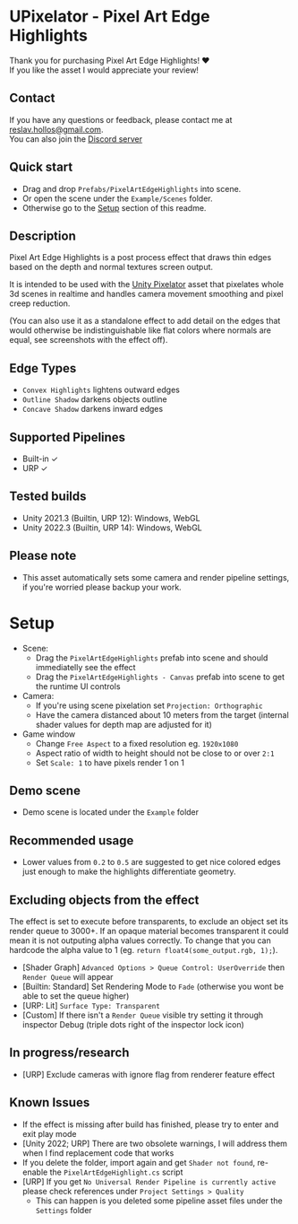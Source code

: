 # UPixelator - Pixel Art Edge Highlights

Thank you for purchasing Pixel Art Edge Highlights! ❤️  
If you like the asset I would appreciate your review!  

## Contact
If you have any questions or feedback, please contact me at reslav.hollos@gmail.com.  
You can also join the [Discord server](https://discord.gg/uFEDDpS8ad)  

## Quick start
- Drag and drop `Prefabs/PixelArtEdgeHighlights` into scene.  
- Or open the scene under the `Example/Scenes` folder.
- Otherwise go to the [Setup](#setup) section of this readme.  

## Description
Pixel Art Edge Highlights is a post process effect that draws thin edges based on the depth and normal textures screen output.

It is intended to be used with the [Unity Pixelator](https://assetstore.unity.com/packages/slug/243562) asset that pixelates whole 3d scenes in realtime and handles camera movement smoothing and pixel creep reduction.

(You can also use it as a standalone effect to add detail on the edges that would otherwise be indistinguishable like flat colors where normals are equal, see screenshots with the effect off).

## Edge Types
- `Convex Highlights` lightens outward edges
- `Outline Shadow` darkens objects outline
- `Concave Shadow` darkens inward edges

## Supported Pipelines
- Built-in ✓
- URP ✓

## Tested builds
- Unity 2021.3 (Builtin, URP 12): Windows, WebGL  
- Unity 2022.3 (Builtin, URP 14): Windows, WebGL  

## Please note
- This asset automatically sets some camera and render pipeline settings, if you're worried please backup your work.

# Setup
- Scene:
  - Drag the `PixelArtEdgeHighlights` prefab into scene and should immediatelly see the effect
  - Drag the `PixelArtEdgeHighlights - Canvas` prefab into scene to get the runtime UI controls
- Camera:
  - If you're using scene pixelation set `Projection: Orthographic`
  - Have the camera distanced about 10 meters from the target (internal shader values for depth map are adjusted for it)
- Game window
  - Change `Free Aspect` to a fixed resolution eg. `1920x1080`
  - Aspect ratio of width to height should not be close to or over `2:1`
  - Set `Scale: 1` to have pixels render 1 on 1

## Demo scene
- Demo scene is located under the `Example` folder

## Recommended usage
- Lower values from `0.2` to `0.5` are suggested to get nice colored edges just enough to make the highlights differentiate geometry.

## Excluding objects from the effect
The effect is set to execute before transparents, to exclude an object set its render queue to 3000+.
If an opaque material becomes transparent it could mean it is not outputing alpha values correctly.
To change that you can hardcode the alpha value to 1 (eg. `return float4(some_output.rgb, 1);`).

- [Shader Graph] `Advanced Options > Queue Control: UserOverride` then `Render Queue` will appear
- [Builtin: Standard] Set Rendering Mode to `Fade` (otherwise you wont be able to set the queue higher)
- [URP: Lit] `Surface Type: Transparent`
- [Custom] If there isn't a `Render Queue` visible try setting it through inspector Debug (triple dots right of the inspector lock icon)

## In progress/research
- [URP] Exclude cameras with ignore flag from renderer feature effect

## Known Issues
- If the effect is missing after build has finished, please try to enter and exit play mode
- [Unity 2022; URP] There are two obsolete warnings, I will address them when I find replacement code that works
- If you delete the folder, import again and get `Shader not found`, re-enable the `PixelArtEdgeHighlight.cs` script
- [URP] If you get `No Universal Render Pipeline is currently active` please check references under `Project Settings > Quality`
  - This can happen is you deleted some pipeline asset files under the `Settings` folder
